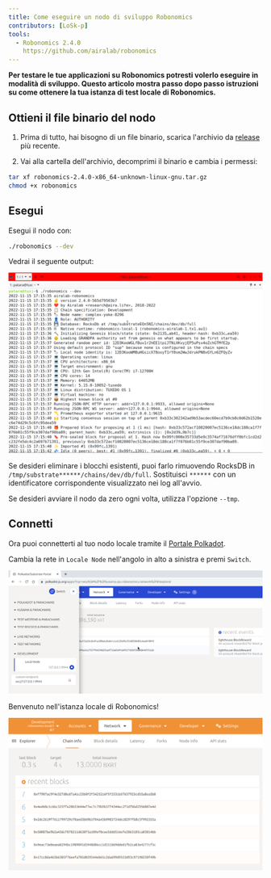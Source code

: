 ```yaml
---
title: Come eseguire un nodo di sviluppo Robonomics
contributors: [LoSk-p]
tools:   
  - Robonomics 2.4.0
    https://github.com/airalab/robonomics
---
```


**Per testare le tue applicazioni su Robonomics potresti volerlo eseguire in modalità di sviluppo. Questo articolo mostra passo dopo passo
istruzioni su come ottenere la tua istanza di test locale di Robonomics.**


## Ottieni il file binario del nodo

1. Prima di tutto, hai bisogno di un file binario, scarica l'archivio da [release](https://github.com/airalab/robonomics/releases) più recente.

2. Vai alla cartella dell'archivio, decomprimi il binario e cambia i permessi:

```bash
tar xf robonomics-2.4.0-x86_64-unknown-linux-gnu.tar.gz
chmod +x robonomics
```

## Esegui

Esegui il nodo con:

```bash
./robonomics --dev
```
Vedrai il seguente output:

![robonomics](../images/dev-node/robonomics.png)

<robo-wiki-note type="note" title="From Scratch">

  Se desideri eliminare i blocchi esistenti, puoi farlo rimuovendo RocksDB in `/tmp/substrate******/chains/dev/db/full`.
  Sostituisci `******` con un identificatore corrispondente visualizzato nei log all'avvio.

  Se desideri avviare il nodo da zero ogni volta, utilizza l'opzione `--tmp`.

</robo-wiki-note>

## Connetti

Ora puoi connetterti al tuo nodo locale tramite il [Portale Polkadot](https://polkadot.js.org/apps/#/explorer).

Cambia la rete in `Locale Node` nell'angolo in alto a sinistra e premi `Switch`.

![switch](../images/dev-node/portal.png)

Benvenuto nell'istanza locale di Robonomics!

![local_node](../images/dev-node/dev-portal.png)


